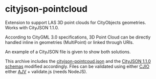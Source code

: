 # cityjson-pointcloud

Extension to support LAS 3D point clouds for CityObjects geometries. Works with CityJSON 1.1.0.

According to CityGML 3.0 specifications, 3D Point Cloud can be directly handled inline in geometries (MultiPoint) or linked through URIs.

An example of a CityJSON file is given to show both solutions.

This archive includes the [cityjson-pointcoud.json](https://github.com/GANys/cityjson-pointcloud/blob/dev/cityjson-pointcloud.json) and the [CityJSON 1.1.0 schemas](https://github.com/GANys/cityjson-pointcloud/tree/dev/schemas) modified accordingly. Files can be validated using either [CJIO](https://github.com/cityjson/cjio) either [AJV](https://ajv.js.org/) + validate.js (needs NodeJS).
